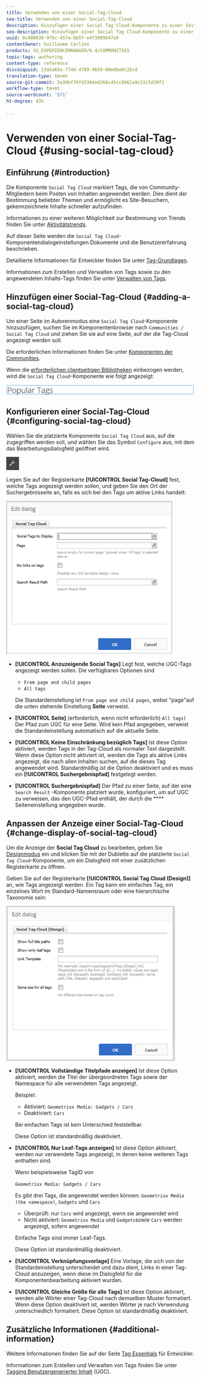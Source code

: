 ```yaml
---
title: Verwenden von einer Social-Tag-Cloud
seo-title: Verwenden von einer Social-Tag-Cloud
description: Hinzufügen einer Social Tag Cloud-Komponente zu einer Seite
seo-description: Hinzufügen einer Social Tag Cloud-Komponente zu einer Seite
uuid: 8c400030-976c-457a-bb5f-e473909647a9
contentOwner: Guillaume Carlino
products: SG_EXPERIENCEMANAGER/6.4/COMMUNITIES
topic-tags: authoring
content-type: reference
discoiquuid: 23a5a65e-774d-4789-9659-09e8be0c2bcd
translation-type: tm+mt
source-git-commit: 5e30bf76fd3304ed268c45cc8862a9c51c5d30f1
workflow-type: tm+mt
source-wordcount: '571'
ht-degree: 43%

---
```



# Verwenden von einer Social-Tag-Cloud {#using-social-tag-cloud}

## Einführung {#introduction}

Die Komponente `Social Tag Cloud` markiert Tags, die von Community-Mitgliedern beim Posten von Inhalten angewendet werden. Dies dient der Bestimmung beliebter Themen und ermöglicht es Site-Besuchern, gekennzeichnete Inhalte schneller aufzufinden.

Informationen zu einer weiteren Möglichkeit zur Bestimmung von Trends finden Sie unter [Aktivitätstrends](trends.md).

Auf dieser Seite werden die `Social Tag Cloud`-Komponentendialogeinstellungen Dokumente und die Benutzererfahrung beschrieben.

Detaillierte Informationen für Entwickler finden Sie unter [Tag-Grundlagen](tag.md).

Informationen zum Erstellen und Verwalten von Tags sowie zu den angewendeten Inhalts-Tags finden Sie unter [Verwalten von Tags](../../help/sites-administering/tags.md).

## Hinzufügen einer Social-Tag-Cloud {#adding-a-social-tag-cloud}

Um einer Seite im Autorenmodus eine `Social Tag Cloud`-Komponente hinzuzufügen, suchen Sie im Komponentenbrowser nach `Communities / Social Tag Cloud` und ziehen Sie sie auf eine Seite, auf der die Tag-Cloud angezeigt werden soll.

Die erforderlichen Informationen finden Sie unter [Komponenten der Communities](basics.md).

Wenn die [erforderlichen clientseitigen Bibliotheken](tag.md#essentials-for-client-side) einbezogen werden, wird die `Social Tag Cloud`-Komponente wie folgt angezeigt:

![chlimage_1-303](assets/chlimage_1-303.png)

## Konfigurieren einer Social-Tag-Cloud {#configuring-social-tag-cloud}

Wählen Sie die platzierte Komponente `Social Tag Cloud` aus, auf die zugegriffen werden soll, und wählen Sie das Symbol `Configure` aus, mit dem das Bearbeitungsdialogfeld geöffnet wird.

![chlimage_1-304](assets/chlimage_1-304.png)

Legen Sie auf der Registerkarte **[!UICONTROL Social Tag-Cloud]** fest, welche Tags angezeigt werden sollen, und geben Sie den Ort der Suchergebnisseite an, falls es sich bei den Tags um aktive Links handelt:

![chlimage_1-305](assets/chlimage_1-305.png)

* **[!UICONTROL Anzuzeigende Social Tags]** Legt fest, welche UGC-Tags angezeigt werden sollen. Die verfügbaren Optionen sind

   * `From page and child pages`
   * `All tags`

   Die Standardeinstellung ist `From page and child pages`, wobei &quot;page&quot;auf die unten stehende Einstellung **Seite** verweist.

* **[!UICONTROL Seite]**
 (erforderlich, wenn nicht erforderlich) 
`All tags)` Der Pfad zum UGC für eine Seite. Wird kein Pfad angegeben, verweist die Standardeinstellung automatisch auf die aktuelle Seite.

* **[!UICONTROL Keine Einschränkung bezüglich Tags]** Ist diese Option aktiviert, werden Tags in der Tag-Cloud als normaler Text dargestellt. Wenn diese Option nicht aktiviert ist, werden die Tags als aktive Links angezeigt, die nach allen Inhalten suchen, auf die dieses Tag angewendet wird. Standardmäßig ist die Option deaktiviert und es muss ein **[!UICONTROL Suchergebnispfad]** festgelegt werden.

* **[!UICONTROL Suchergebnispfad]**
Der Pfad zu einer Seite, auf der eine 
`Search Result` -Komponente platziert wurde, konfiguriert, um auf UGC zu verweisen, das den UGC-Pfad enthält, der durch die  **** Seiteneinstellung angegeben wurde.

## Anpassen der Anzeige einer Social-Tag-Cloud {#change-display-of-social-tag-cloud}

Um die Anzeige der **Social Tag Cloud** zu bearbeiten, geben Sie [Designmodus](../../help/sites-authoring/default-components-designmode.md) ein und klicken Sie mit der Dublette auf die platzierte `Social Tag Cloud`-Komponente, um ein Dialogfeld mit einer zusätzlichen Registerkarte zu öffnen.

Geben Sie auf der Registerkarte **[!UICONTROL Social Tag Cloud (Design)]** an, wie Tags angezeigt werden. Ein Tag kann ein einfaches Tag, ein einzelnes Wort im Standard-Namensraum oder eine hierarchische Taxonomie sein:

![chlimage_1-306](assets/chlimage_1-306.png)

* **[!UICONTROL Vollständige Titelpfade anzeigen]** Ist diese Option aktiviert, werden die Titel der übergeordneten Tags sowie der Namespace für alle verwendeten Tags angezeigt.

   Beispiel:

   * Aktiviert: `Geometrixx Media: Gadgets / Cars`
   * Deaktiviert: `Cars`

   Bei einfachen Tags ist kein Unterschied feststellbar.

   Diese Option ist standardmäßig deaktiviert.

* **[!UICONTROL Nur Leaf-Tags anzeigen]** Ist diese Option aktiviert, werden nur verwendete Tags angezeigt, in denen keine weiteren Tags enthalten sind.

   Wenn beispielsweise TagID von

   `Geometrixx Media: Gadgets / Cars`

   Es gibt drei Tags, die angewendet werden können: `Geometrixx Media (the namespace)`, `Gadgets` und `Cars`

   * Überprüft: nur `Cars` wird angezeigt, wenn sie angewendet wird
   * Nicht aktiviert: `Geometrixx Media` und `Gadgets`sowie `Cars` werden angezeigt, sofern angewendet

   Einfache Tags sind immer Leaf-Tags.

   Diese Option ist standardmäßig deaktiviert.

* **[!UICONTROL Verknüpfungsvorlage]** Eine Vorlage, die sich von der Standardeinstellung unterscheidet und dazu dient, Links in einer Tag-Cloud anzuzeigen, wenn diese im Dialogfeld für die Komponentenbearbeitung aktiviert wurden.

* **[!UICONTROL Gleiche Größe für alle Tags]** Ist diese Option aktiviert, werden alle Wörter einer Tag-Cloud nach demselben Muster formatiert. Wenn diese Option deaktiviert ist, werden Wörter je nach Verwendung unterschiedlich formatiert. Diese Option ist standardmäßig deaktiviert.

## Zusätzliche Informationen {#additional-information}

Weitere Informationen finden Sie auf der Seite [Tag Essentials](tag.md) für Entwickler.

Informationen zum Erstellen und Verwalten von Tags finden Sie unter [Tagging Benutzergenerierter Inhalt](tag-ugc.md) (UGC).
